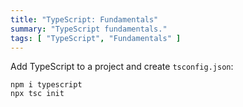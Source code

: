 ```yaml
---
title: "TypeScript: Fundamentals"
summary: "TypeScript fundamentals."
tags: [ "TypeScript", "Fundamentals" ]
---
```



Add TypeScript to a project and create `tsconfig.json`:

```shell
npm i typescript
npx tsc init
```


